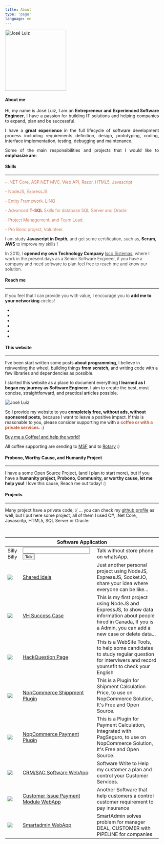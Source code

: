 ```yaml
---
title: About
type: 'page'
language: en
---
```


<div class="row mt-3">
    <div class="col-md-2">
        <span class="d-none d-lg-block">
            <img class="img-fluid img-profile rounded-circle mx-auto mb-2 mt-2" width="200" src="https://pbs.twimg.com/profile_images/1024257723150606337/Y70jgMz3_400x400.jpg"
                alt="José Luiz">
        </span>
    </div>
    <div class="col-md-10">
        <h4>About me</h4>
        <p align="justify"> Hi, my name is José Luiz, I am an <b>Entrepreneur and Experienced Software Engineer</b>, I
            have a passion for building IT solutions and helping companies to expand, plan and be successful. </p>
        <p align="justify"> I have a <b>great experience</b> in the full lifecycle of software development process
            including requirements definition, design, prototyping, coding, interface implementation, testing,
            debugging and maintenance.
            <p align="justify"> Some of the main responsibilities and projects that I would like to <b>emphasize are</b>:
            </p>
    </div>
</div>
<h4 class="mt-4">Skills</h4>
<hr>
<div class="row">
    <div class="col-md-6">
        <p class="m-0" style="font-weight: 300; color: rgb(189, 93, 56)">- .NET Core, ASP.NET MVC, Web API, Razor,
            HTML5, Javascript</p>
        <p class="m-0" style="font-weight: 300; color: rgb(189, 93, 56)">- NodeJS, ExpressJS</p>
        <p class="m-0" style="font-weight: 300; color: rgb(189, 93, 56)">- Entity Framework, LINQ</p>
        <p class="m-0" style="font-weight: 300; color: rgb(189, 93, 56)">- Advanced <b>T-SQL</b> Skills for database
            SQL Server and Oracle</p>
        <p class="m-0" style="font-weight: 300; color: rgb(189, 93, 56)">- Project Management, and Team Lead.</p>
        <p class="m-0" style="font-weight: 300; color: rgb(189, 93, 56)">- Pro Bono project, Volunteer.</p>
        <p class="m-0" style="font-weight: 300;">
            I am study <b>Javascript in Depth</b>, and get some certification, such as, <b>Scrum, AWS</b> to improve my
            skills !
        </p>
    </div>
    <div class="col-md-6 text-left">
        <p class="m-0 text-left" style="font-weight: 300;">
            In 2010, I <b>opened my own Technology Company</b>
            <a href="http://www.iscosistemas.com/" target="_blank">Isco Sistemas</a>, where I work in the
            present days as a Senior Software Engineer, if you have a company and need software to plan feel free to
            reach me and know our solution.
        </p>
    </div>
</div>
<h4 class="mt-4">Reach me</h4>
<hr>
<div class="row text-center bg-white">
    <div class="col-md-12">
        <p class="m-0" style="font-weight: 300;">If you feel that I can provide you with value, I encourage you to <b>add
                me to your networking</b> circles! </p>
        <p>
            <ul class="list-inline list-social-icons mb-0">
                <li class="list-inline-item">
                    <a href="https://twitter.com/joseluizsborges">
                        <span class="fa-stack fa-lg">
                            <i class="fa fa-circle fa-stack-2x"></i>
                            <i class="fab fa-twitter fa-stack-1x fa-inverse"></i>
                        </span>
                    </a>
                </li>
                <li class="list-inline-item">
                    <a href="https://www.instagram.com/joseluizsborges/">
                        <span class="fa-stack fa-lg">
                            <i class="fa fa-circle fa-stack-2x"></i>
                            <i class="fab fa-instagram fa-stack-1x fa-inverse"></i>
                        </span>
                    </a>
                </li>
                <li class="list-inline-item">
                    <a href="https://www.linkedin.com/in/joseluizsborges/">
                        <span class="fa-stack fa-lg">
                            <i class="fa fa-circle fa-stack-2x"></i>
                            <i class="fab fa-linkedin fa-stack-1x fa-inverse"></i>
                        </span>
                    </a>
                </li>
                <li class="list-inline-item">
                    <a href="https://github.com/shpsyte">
                        <span class="fa-stack fa-lg">
                            <i class="fa fa-circle fa-stack-2x"></i>
                            <i class="fab fa-github fa-stack-1x fa-inverse"></i>
                        </span>
                    </a>
                </li>
                <!-- <li class="list-inline-item">
                    <a href="https://www.youtube.com/channel/UCWvI2zvMqYQZFff1x66CGBw?view_as=subscriber">
                        <span class="fa-stack fa-lg">
                            <i class="fa fa-circle fa-stack-2x"></i>
                            <i class="fab fa-youtube fa-stack-1x fa-inverse"></i>
                        </span>
                    </a>
                </li> -->
                <li class="list-inline-item">
                    <a href="mailto:joseluiz@joseluiz.net">
                        <span class="fa-stack fa-lg">
                            <i class="fa fa-circle fa-stack-2x"></i>
                            <i class="fas fa-envelope fa-stack-1x fa-inverse"></i>
                        </span>
                    </a>
                </li>
                <li class="list-inline-item">
                    <a target="_blank" href="https://web.whatsapp.com/send?phone=5541999325815&text=Hey Jose..">
                        <span class="fa-stack fa-lg">
                            <i class="fa fa-circle fa-stack-2x"></i>
                            <i class="fab fa-whatsapp fa-stack-1x fa-inverse"></i>
                        </span>
                    </a>
                </li>
            </ul>
        </p>
    </div>
</div>

<h4 class="mt-4">This website</h4>
<hr>
<div class="row">
    <div class="col-md-8">
        <p class="m-0">
            I’ve been start written some posts <b>about programming</b>, I believe in reinventing the wheel, building
            things <b>from scratch</b>, and writing code with a few libraries and dependencies as possible.
        </p>
        <p class="mt-3">
            I started this website as a place to document everything <b>I learned as I began my journey
                as Software Engineer.</b> I aim to create the best, most concise, straightforward, and practical
            articles possible.
        </p>
   </div>
    <div class="col-md-4 d-none d-lg-block">
        <img class="img-fluid" src="https://i.imgur.com/pqiSCjP.png" alt="José Luiz">
    </div>
</div>
<div class="row bg-white">
    <div class="col-md-12">
        <p class="mt-3">
            So I provide my website to you <b>completely free, without ads, without sponsored posts,</b> because
            I want to leave a positive impact. If this is reasonable to you, please consider supporting me
            with a <b style="color: rgb(189, 93, 56)">coffee or with a private services.</b> :)
        </p>
        <p>
            <a class="btn btn-info btn-lg" href="http://ko-fi.com/joseluizsborges" target="_blank">
                <i class="fas fa-coffee"></i>
                Buy me a Coffee! and help the world!
            </a>
            <p class="small">
                All coffee supporting are sending to
                <a target="_blank" href="https://www.msf.org/donate">MSF</a>
                and to
                <a target="_blank" href="https://www.rotary.org/en/donate">Rotary</a>
                :)
            </p>
        </p>
    </div>
</div>

<h4 class="mt-4">Probono, Worthy Cause, and Humanity Project</h4>
<hr>

<div class="row">
    <div class="col-md-12">
        <p class="mt-3">
            I have a some Open Source Project, (and I plan to start more),
            but if you have a <b>humanity project, Probono, Community, or worthy cause, let me help you!</b>
            I love this cause, Reach me out today! :)
        </p>
    </div>
</div>

<h4 class="mt-4">Projects</h4>
<hr>

Many project have a private code, :( ... you can check my <a target="_blank" href="https://github.com/shpsyte">github
profile</a> as well, but I put here some project, all of them I used C#, .Net Core, Javascritp, HTML5, SQL Server
or Oracle:

<br>
<table class="table table-striped bg-white mt-5">
    <thead class="thead-dark">
        <tr>
            <th colspan="3"> Software Application </th>
        </tr>
    </thead>
    <tbody>
     <tr>
        <td class="col-1">
            Silly Billy
        </td>
        <td class="col-4">
            <div class="form-inline" name="x">
                <input class="form-control input-sm mr-sm-2" name="phone" id="phone" type="text" style="width: 220px">
                <button id="btnTalk" onClick="getF()">Talk</button>
            </div>  
        </td>
        <td class="text-dark">
            Talk without store phone on whatsApp.
        </td>
    </tr>    
    <tr>
        <td class="col-1">
            <img class="img-fluid" src="https://i.imgur.com/pqiSCjP.png">
        </td>
        <td class="col-4">
            <a target="_blank" href="http://sharedidea.herokuapp.com/">Shared Ideia</a>
        </td>
        <td class="text-dark">
            Just another personal project using NodeJS, ExpressJS, Socket.IO, share your idea where everyone can be like...
        </td>
    </tr>    
    <tr>
        <td class="col-1">
            <img class="img-fluid" src="https://i.imgur.com/pqiSCjP.png">
        </td>
        <td class="col-4">
            <a target="_blank" href="https://vhsuccesscase.herokuapp.com/">VH Success Case</a>
        </td>
        <td class="text-dark">
            This is my first project using NodeJS and ExpressJS, to show data information about people hired in Canada, If you is a Admin, you can add a new case or delete data...
        </td>
    </tr>
    <tr>
        <td class="col-1">
            <img class="img-fluid" src="https://i.imgur.com/pqiSCjP.png">
        </td>
        <td class="col-4">
            <a target="_blank" href="http://hackthequestion.joseluiz.net/">HackQuestion Page</a>
        </td>
        <td class="text-dark">
            This is a WebSite Tools, to help some candidates to study regular question for interviwers
            and record yourseflt to check your English
        </td>
    </tr>
    <tr>
        <td class="col-1">
            <img class="img-fluid" src="https://www.nopcommerce.com/images/thumbs/0004793_400.jpeg">
        </td>
        <td class="col-4">
            <a target="_blank" href="https://github.com/shpsyte/Correios">NopCommerce Shippment Plugin</a>
        </td>
        <td class="text-dark">
            This is a Plugin for Shipment Calculation Price, to use on NopCommerce Solution, It's Free and Open Source.
        </td>
    </tr>
    <tr>
        <td class="col-1">
            <img class="img-fluid" src="https://www.nopcommerce.com/images/thumbs/0006243_400.jpeg">
        </td>
        <td class="col-4">
            <a target="_blank" href="https://github.com/shpsyte/PagSeguro">NopCommerce Payment Plugin</a>
        </td>
        <td class="text-dark">
            This is a Plugin for Payment Calculation, Integrated with PagSeguro, to use on NopCommerce Solution, It's
            Free and Open Source.
        </td>
    </tr>
    <tr>
        <td class="col-1">
            <img class="img-fluid" src="https://i.imgur.com/8uySLS5.png">
        </td>
        <td class="col-4">
            <a target="_blank" href="https://github.com/shpsyte/CRMFx">CRM/SAC Software WebApp</a>
        </td>
        <td class="text-dark">
            Software Write to Help my customer a plan and control your Customer Services.
        </td>
    </tr>
    <tr>
        <td class="col-1">
            <img class="img-fluid" src="https://i.imgur.com/dm8eRXw.png">
        </td>
        <td class="col-4">
            <a target="_blank" href="https://github.com/shpsyte/Procediemento">Customer Issue Payment Module WebApp</a>
        </td>
        <td class="text-dark">
            Another Software that help customers a control customer requirement to pay insurance
        </td>
    </tr>
    <tr>
        <td class="col-1">
            <img class="img-fluid" src="https://i.imgur.com/nGP2Gdf.png">
        </td>
        <td class="col-4">
            <a target="_blank" href="https://github.com/shpsyte/smartadmin">Smartadmin WebApp</a>
        </td>
        <td class="text-dark">
            SmartAdmin solves problem for
            manager DEAL, CUSTOMER with PIPELINE for companies
        </td>
    </tr>
</tbody>
</table>
